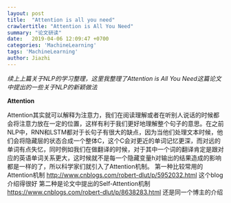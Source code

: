 ```yaml
---
layout: post
title:  "Attention is all you need"
crawlertitle: "Attention is All You Need"
summary: "论文研读"
date:   2019-04-06 12:09:47 +0700
categories: 'MachineLearning'
tags: 'MachineLearning'
author: Jiazhi
---
```

*续上上篇关于NLP的学习整理，这里我整理了Attention is All You Need这篇论文中提出的一些关于NLP的新颖做法*

**Attention**

Attention其实就可以解释为注意力，我们在阅读理解或者在听别人说话的时候都会将注意力放在一定的位置，这样有利于我们更好地理解整个句子的意思。在之前NLP中，RNN和LSTM都对于长句子有很大的缺点，因为当他们处理文本时候，他们会将隐藏层的状态合成一个整体C，这个C会对更近的单词记忆更深，而对远的单词有点失忆，同时例如我们在做翻译的时候，对于其中一个词的翻译肯定是跟对应的英语单词关系更大，这时候就不是每一个隐藏变量h对输出的结果造成的影响都是一样的了，所以科学家们就引入了Attention机制。
第一种比较常用的Attention机制
http://www.cnblogs.com/robert-dlut/p/5952032.html 这个blog介绍得很好
第二种是论文中提出的Self-Attention机制
https://www.cnblogs.com/robert-dlut/p/8638283.html 还是同一个博主的介绍
